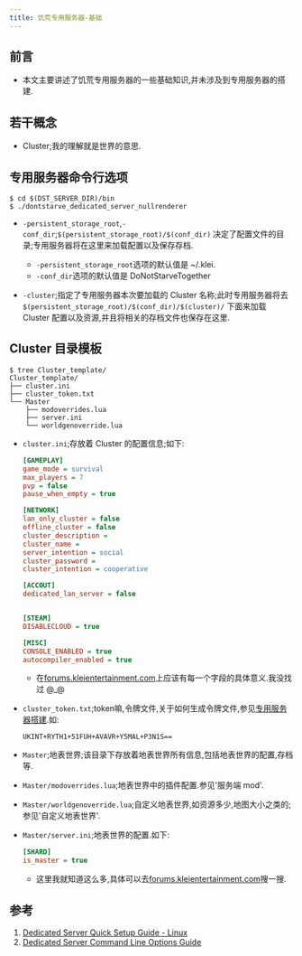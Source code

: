 ```yaml
---
title: 饥荒专用服务器-基础
---
```



## 前言

*   本文主要讲述了饥荒专用服务器的一些基础知识,并未涉及到专用服务器的搭建.

## 若干概念

*   Cluster;我的理解就是世界的意思.

## 专用服务器命令行选项

```shell
$ cd $(DST_SERVER_DIR)/bin
$ ./dontstarve_dedicated_server_nullrenderer 
```

*   `-persistent_storage_root`,`-conf_dir`;`$(persistent_storage_root)/$(conf_dir)`
    决定了配置文件的目录;专用服务器将在这里来加载配置以及保存存档.
    
    -   `-persistent_storage_root`选项的默认值是 ~/.klei.
    -   `-conf_dir`选项的默认值是 DoNotStarveTogether
    
*   `-cluster`;指定了专用服务器本次要加载的 Cluster 名称;此时专用服务器将去`$(persistent_storage_root)/$(conf_dir)/$(cluster)/`
    下面来加载 Cluster 配置以及资源,并且将相关的存档文件也保存在这里.
    

## Cluster 目录模板

```shell
$ tree Cluster_template/                                                                       
Cluster_template/                                                                              
├── cluster.ini                                                                                
├── cluster_token.txt                                                                          
└── Master                                                                                     
    ├── modoverrides.lua                                                                       
    ├── server.ini
    └── worldgenoverride.lua
```

*   `cluster.ini`;存放着 Cluster 的配置信息;如下:
    
    ```ini
    [GAMEPLAY]
    game_mode = survival
    max_players = 7
    pvp = false
    pause_when_empty = true

    [NETWORK]
    lan_only_cluster = false
    offline_cluster = false
    cluster_description = 
    cluster_name = 
    server_intention = social
    cluster_password = 
    cluster_intention = cooperative

    [ACCOUT]
    dedicated_lan_server = false


    [STEAM]
    DISABLECLOUD = true

    [MISC]
    CONSOLE_ENABLED = true
    autocompiler_enabled = true
    ```

    -   在[forums.kleientertainment.com][0]上应该有每一个字段的具体意义.我没找过 @_@

*   `cluster_token.txt`;token嘛,令牌文件,关于如何生成令牌文件,参见[专用服务器搭建][1].如:

    ```
    UKINT+RYTH1+51FUH+AVAVR+Y5MAL+P3N1S==
    ```

*   `Master`;地表世界;该目录下存放着地表世界所有信息,包括地表世界的配置,存档等.

*   `Master/modoverrides.lua`;地表世界中的插件配置.参见'服务端 mod'.

*   `Master/worldgenoverride.lua`;自定义地表世界,如资源多少,地图大小之类的;参见'自定义地表世界'.

*   `Master/server.ini`;地表世界的配置.如下:
    
    ```ini
    [SHARD]
    is_master = true
    ```
    
    -   这里我就知道这么多,具体可以去[forums.kleientertainment.com][0]搜一搜.



## 参考

1.  [Dedicated Server Quick Setup Guide - Linux][1]   
2.  [Dedicated Server Command Line Options Guide][2]   

[0]: <http://forums.kleientertainment.com>
[1]: <http://forums.kleientertainment.com/topic/64441-dedicated-server-quick-setup-guide-linux/> "Dedicated Server Quick Setup Guide - Linux"
[2]: <http://forums.kleientertainment.com/topic/64743-dedicated-server-command-line-options-guide/> "Dedicated Server Command Line Options Guide"

